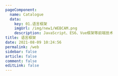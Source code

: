 ```yaml
---
pageComponent: 
  name: Catalogue
  data: 
    key: 01.语言框架
    imgUrl: /img/new1/WEBCAM.png
    description: JavaScript、ES6、Vue框架等前端技术
title: 语言框架
date: 2021-08-09 10:24:56
permalink: /web
sidebar: false
article: false
comment: false
editLink: false
---
```


